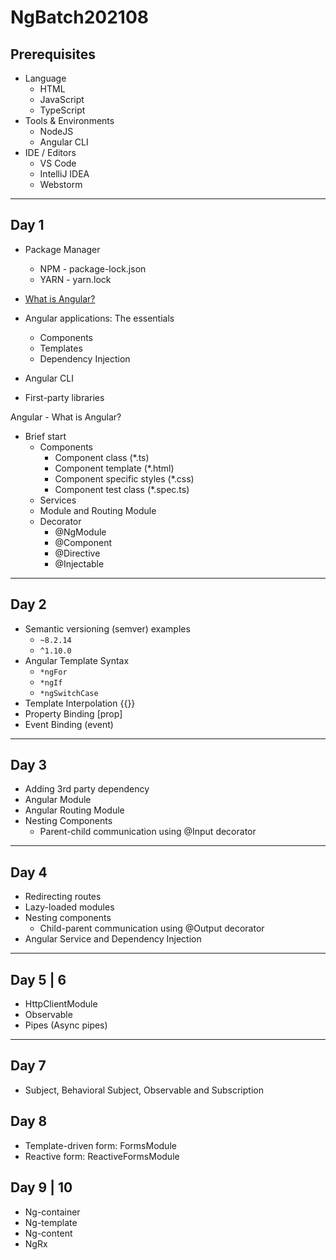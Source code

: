 # NgBatch202108

## Prerequisites

* Language
  * HTML
  * JavaScript
  * TypeScript
* Tools & Environments
  * NodeJS
  * Angular CLI
* IDE / Editors
  * VS Code
  * IntelliJ IDEA
  * Webstorm

---

## Day 1

* Package Manager
  * NPM - package-lock.json
  * YARN - yarn.lock

* [What is Angular?](https://angular.io/guide/what-is-angular)
* Angular applications: The essentials
  * Components
  * Templates
  * Dependency Injection
* Angular CLI
* First-party libraries

Angular - What is Angular?

* Brief start
  * Components
    * Component class (*.ts)
    * Component template (*.html)
    * Component specific styles (*.css)
    * Component test class (*.spec.ts)
  * Services
  * Module and Routing Module
  * Decorator
    * @NgModule
    * @Component
    * @Directive
    * @Injectable
  
---

## Day 2

* Semantic versioning (semver) examples
  * `~8.2.14`
  * `^1.10.0`
* Angular Template Syntax
  * `*ngFor`
  * `*ngIf`
  * `*ngSwitchCase`
* Template Interpolation {{}}
* Property Binding [prop]
* Event Binding (event)

---

## Day 3

* Adding 3rd party dependency
* Angular Module
* Angular Routing Module
* Nesting Components
  * Parent-child communication using @Input decorator

---

## Day 4

* Redirecting routes
* Lazy-loaded modules
* Nesting components
  * Child-parent communication using @Output decorator
* Angular Service and Dependency Injection

---

## Day 5 | 6

* HttpClientModule
* Observable
* Pipes (Async pipes)

---

## Day 7

* Subject, Behavioral Subject, Observable and Subscription

## Day 8

* Template-driven form: FormsModule
* Reactive form: ReactiveFormsModule

## Day 9 | 10

* Ng-container
* Ng-template
* Ng-content
* NgRx
